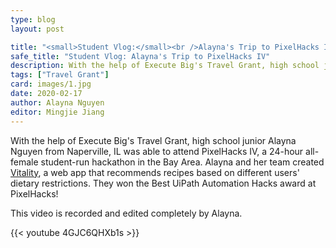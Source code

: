 ```yaml
---
type: blog
layout: post

title: "<small>Student Vlog:</small><br />Alayna's Trip to PixelHacks IV"
safe_title: "Student Vlog: Alayna's Trip to PixelHacks IV"
description: With the help of Execute Big's Travel Grant, high school junior Alayna Nguyen from Naperville, IL was able to attend PixelHacks IV, a 24-hour all-female student-run hackathon in the Bay Area. 
tags: ["Travel Grant"]
card: images/1.jpg
date: 2020-02-17
author: Alayna Nguyen
editor: Mingjie Jiang
---
```


With the help of Execute Big's Travel Grant, high school junior Alayna Nguyen from Naperville, IL was able to attend PixelHacks IV, a 24-hour all-female student-run hackathon in the Bay Area. Alayna and her team created [Vitality](https://devpost.com/software/vitality), a web app that recommends recipes based on different users' dietary restrictions. They won the Best UiPath Automation Hacks award at PixelHacks!

This video is recorded and edited completely by Alayna. 

{{< youtube 4GJC6QHXb1s >}}